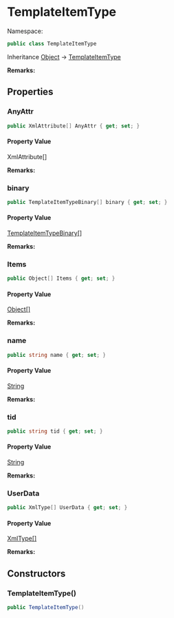 # TemplateItemType

Namespace:

```csharp
public class TemplateItemType
```

Inheritance [Object](https://docs.microsoft.com/en-us/dotnet/api/system.object) → [TemplateItemType](./templateitemtype.md)

**Remarks:**



## Properties

### <a id="properties-anyattr"/>**AnyAttr**

```csharp
public XmlAttribute[] AnyAttr { get; set; }
```

#### Property Value

XmlAttribute[]<br>

**Remarks:**



### <a id="properties-binary"/>**binary**

```csharp
public TemplateItemTypeBinary[] binary { get; set; }
```

#### Property Value

[TemplateItemTypeBinary[]](./templateitemtypebinary.md)<br>

**Remarks:**



### <a id="properties-items"/>**Items**

```csharp
public Object[] Items { get; set; }
```

#### Property Value

[Object[]](https://docs.microsoft.com/en-us/dotnet/api/system.object)<br>

**Remarks:**



### <a id="properties-name"/>**name**

```csharp
public string name { get; set; }
```

#### Property Value

[String](https://docs.microsoft.com/en-us/dotnet/api/system.string)<br>

**Remarks:**



### <a id="properties-tid"/>**tid**

```csharp
public string tid { get; set; }
```

#### Property Value

[String](https://docs.microsoft.com/en-us/dotnet/api/system.string)<br>

**Remarks:**



### <a id="properties-userdata"/>**UserData**

```csharp
public XmlType[] UserData { get; set; }
```

#### Property Value

[XmlType[]](./xmltype.md)<br>

**Remarks:**



## Constructors

### <a id="constructors-.ctor"/>**TemplateItemType()**

```csharp
public TemplateItemType()
```
